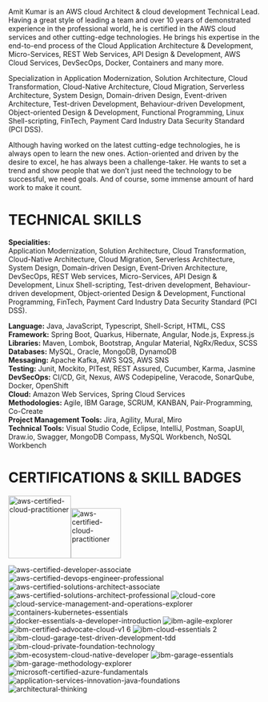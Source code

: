 Amit Kumar is an AWS cloud Architect & cloud development Technical Lead. Having a great style of leading a team and over 10 years of demonstrated experience in the professional world, he is certified in the AWS cloud services and other cutting-edge technologies. He brings his expertise in the end-to-end process of the Cloud Application Architecture & Development, Micro-Services, REST Web Services, API Design & Development, AWS Cloud Services, DevSecOps, Docker, Containers and many more.

Specialization in Application Modernization, Solution Architecture, Cloud Transformation, Cloud-Native Architecture, Cloud Migration, Serverless Architecture, System Design, Domain-driven Design, Event-driven Architecture, Test-driven Development, Behaviour-driven Development, Object-oriented Design & Development, Functional Programming, Linux Shell-scripting, FinTech, Payment Card Industry Data Security Standard (PCI DSS).

Although having worked on the latest cutting-edge technologies, he is always open to learn the new ones. Action-oriented and driven by the desire to excel, he has always been a challenge-taker. He wants to set a trend and show people that we don’t just need the technology to be successful, we need goals. And of course, some immense amount of hard work to make it count.

# TECHNICAL SKILLS
**Specialities:**  
Application Modernization, Solution Architecture, Cloud Transformation, Cloud-Native Architecture, Cloud Migration, Serverless Architecture, System Design, Domain-driven Design, Event-Driven Architecture, DevSecOps, REST Web services, Micro-Services, API Design & Development, Linux Shell-scripting, Test-driven development, Behaviour-driven development, Object-oriented Design & Development, Functional Programming, FinTech, Payment Card Industry Data Security Standard (PCI DSS).

**Language:**  Java, JavaScript, Typescript, Shell-Script, HTML, CSS  
**Framework:**  Spring Boot, Quarkus, Hibernate, Angular, Node.js, Express.js  
**Libraries:**  Maven, Lombok, Bootstrap, Angular Material, NgRx/Redux, SCSS  
**Databases:**  MySQL, Oracle, MongoDB, DynamoDB  
**Messaging:**  Apache Kafka, AWS SQS, AWS SNS  
**Testing:**  Junit, Mockito, PITest, REST Assured, Cucumber, Karma, Jasmine  
**DevSecOps:**  CI/CD, Git, Nexus, AWS Codepipeline, Veracode, SonarQube, Docker, OpenShift  
**Cloud:**  Amazon Web Services, Spring Cloud Services  
**Methodologies:**  Agile, IBM Garage, SCRUM, KANBAN, Pair-Programming, Co-Create  
**Project Management Tools:**  Jira, Agility, Mural, Miro  
**Technical Tools:**  Visual Studio Code, Eclipse, IntelliJ, Postman, SoapUI, Draw.io, Swagger, MongoDB Compass, MySQL Workbench, NoSQL Workbench

# CERTIFICATIONS & SKILL BADGES
[<img alt="aws-certified-cloud-practitioner" src="https://user-images.githubusercontent.com/54850956/196749257-c580043a-f781-412f-b7a8-60466d0b89b0.png" height="125" width="125">](https://www.credly.com/badges/1a553df4-2078-4aca-b6c3-6f3c64efb348/public_url)<a href="https://www.credly.com/badges/1a553df4-2078-4aca-b6c3-6f3c64efb348/public_url" target="_blank"><img alt="aws-certified-cloud-practitioner" src="https://user-images.githubusercontent.com/54850956/196749257-c580043a-f781-412f-b7a8-60466d0b89b0.png" height="100" width="100"></a>


![aws-certified-developer-associate](https://user-images.githubusercontent.com/54850956/196749265-cc15f200-d441-496e-bd1a-782236e07620.png)
![aws-certified-devops-engineer-professional](https://user-images.githubusercontent.com/54850956/196749266-79f2dbf5-96c9-49de-8b0b-9a0bbd37ea3f.png)
![aws-certified-solutions-architect-associate](https://user-images.githubusercontent.com/54850956/196749269-5d04b84b-e92d-487b-b05f-d3a9c0ba04eb.png)
![aws-certified-solutions-architect-professional](https://user-images.githubusercontent.com/54850956/196749273-d189e3b0-1aa5-42c7-88ec-c78aa002d35a.png)
![cloud-core](https://user-images.githubusercontent.com/54850956/196749278-832cabec-8925-47d7-993f-8bcd16b67a78.png)
![cloud-service-management-and-operations-explorer](https://user-images.githubusercontent.com/54850956/196749284-203ef265-eba1-4494-970c-2733feffad1b.png)
![containers-kubernetes-essentials](https://user-images.githubusercontent.com/54850956/196749291-264702e8-6f9f-47c5-92e6-d586655cf57f.png)
![docker-essentials-a-developer-introduction](https://user-images.githubusercontent.com/54850956/196749297-dcb21c79-47d6-46a1-97a4-c29acb5d0d3e.png)
![ibm-agile-explorer](https://user-images.githubusercontent.com/54850956/196749303-ab69494a-da4b-4a99-bcfa-2489133c0b08.png)
![ibm-certified-advocate-cloud-v1 6](https://user-images.githubusercontent.com/54850956/196749306-4b9e56e7-a53f-41ff-a78b-e0b6936b406c.png)
![ibm-cloud-essentials 2](https://user-images.githubusercontent.com/54850956/196749309-f14ae235-032f-427b-a11a-c0a71dd001d8.png)
![ibm-cloud-garage-test-driven-development-tdd](https://user-images.githubusercontent.com/54850956/196749313-ee22f50c-1da5-4dd7-8858-93cbcac4e39c.png)
![ibm-cloud-private-foundation-technology](https://user-images.githubusercontent.com/54850956/196749318-d67e238c-ac63-4a91-a55c-af7c82e3e7a9.png)
![ibm-ecosystem-cloud-native-developer](https://user-images.githubusercontent.com/54850956/196749322-0543fab8-9127-43fd-aa77-992d53035fe1.png)
![ibm-garage-essentials](https://user-images.githubusercontent.com/54850956/196749323-e8e86124-d806-425f-a99d-b3dccd1ad611.png)
![ibm-garage-methodology-explorer](https://user-images.githubusercontent.com/54850956/196749326-fa6d8046-9c19-40a6-8c4c-1365e847154c.png)
![microsoft-certified-azure-fundamentals](https://user-images.githubusercontent.com/54850956/196749330-3024892f-048f-48b3-b5d9-962af3b17a05.png)
![application-services-innovation-java-foundations](https://user-images.githubusercontent.com/54850956/196749334-f62e931e-fe70-4d6f-b5d2-08a579b138a4.png)
![architectural-thinking](https://user-images.githubusercontent.com/54850956/196749339-8fa1e938-bed1-4c8b-993c-c9c84d285eea.png)
